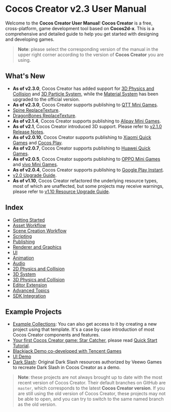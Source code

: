 # Cocos Creator v2.3 User Manual

Welcome to the **Cocos Creator User Manual**! **Cocos Creator** is a free, cross-platform, game development tool based on **Cocos2d-x**. This is a comprehensive and detailed guide to help you get started with designing and developing games.

> **Note**: please select the corresponding version of the manual in the upper right corner according to the version of __Cocos Creator__ you are using.

## What's New

- **As of v2.3.0**, Cocos Creator has added support for [3D Physics and Collision](physics-3d/index.md) and [3D Particle System](3d/particle-system-3d.md), while the [Material System](render/index.md) has been upgraded to the official version.
- **As of v2.3.0**, Cocos Creator supports publishing to [QTT Mini Games](publish/publish-qutoutiao-mini-games.md).
- [Spine ReplaceTexture](components/spine.md#spine-replacetexture).
- [DragonBones ReplaceTexture](components/dragonbones.md).
- **As of v2.1.4**, Cocos Creator supports publishing to [Alipay Mini Games](publish/publish-alipay-mini-games.md).
- **As of v2.1**, Cocos Creator introduced 3D support. Please refer to [v2.1.0 Release Notes](release-notes/upgrade-guide-v2.1.md).
- **As of v2.0.10**, Cocos Creator supports publishing to [Xiaomi Quick Games](publish/publish-xiaomi-quick-games.md) and [Cocos Play](publish/publish-cocosplay.md).
- **As of v2.0.7**, Cocos Creator supports publishing to [Huawei Quick Games](publish/publish-huawei-quick-games.md).
- **As of v2.0.5**, Cocos Creator supports publishing to [OPPO Mini Games](publish/publish-oppo-instant-games.md) and [vivo Mini Games](publish/publish-vivo-instant-games.md).
- **As of v2.0.4**, Cocos Creator supports publishing to [Google Play Instant](publish/publish-android-instant.md).
- [v2.0 Upgrade Guide](release-notes/upgrade-guide-v2.0.md).
- **As of v1.10**, Cocos Creator refactored the underlying resource types, most of which are unaffected, but some projects may receive warnings, please refer to [v1.10 Resource Upgrade Guide](release-notes/raw-asset-migration.md).

## Index

- [Getting Started](getting-started/index.md)
- [Asset Workflow](asset-workflow/index.md)
- [Scene Creation Workflow](content-workflow/index.md)
- [Scripting](scripting/index.md)
- [Publishing](publish/index.md)
- [Renderer and Graphics](render/index.md)
- [UI](ui/index.md)
- [Animation](animation/index.md)
- [Audio](audio/index.md)
- [2D Physics and Collision](physics/index.md)
- [3D System](3d/index.md)
- [3D Physics and Collision](physics-3d/index.md)
- [Editor Extension](extension/index.md)
- [Advanced Topics](advanced-topics/index.md)
- [SDK Integration](sdk/index.md)

## Example Projects

- [Example Collections](https://github.com/cocos-creator/example-cases): You can also get access to it by creating a new project using that template. It's a case by case introduction of most Cocos Creator components and features.
- [Your first Cocos Creator game: Star Catcher](https://github.com/cocos-creator/tutorial-first-game), please read [Quick Start Tutorial](getting-started/quick-start.md).
- [Blackjack Demo co-developed with Tencent Games](https://github.com/cocos-creator/tutorial-blackjack)
- [UI Demo](https://github.com/cocos-creator/demo-ui)
- [Dark Slash](https://github.com/cocos-creator/tutorial-dark-slash): Original Dark Slash resources authorized by Veewo Games to recreate Dark Slash in Cocos Creator as a demo.

> **Note**: these projects are not always brought up to date with the most recent version of Cocos Creator. Their default branches on GitHub are `master`, which corresponds to the latest **Cocos Creator version**. If you are still using the old version of Cocos Creator, these projects may not be able to open, and you can try to switch to the same named branch as the old version.
